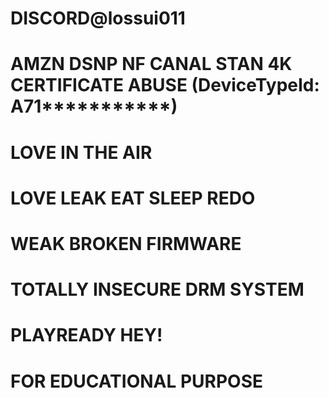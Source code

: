 # DISCORD@lossui011
# AMZN DSNP NF CANAL STAN 4K CERTIFICATE ABUSE (DeviceTypeId: A71***********)
# LOVE IN THE AIR
# LOVE LEAK EAT SLEEP REDO
# WEAK BROKEN FIRMWARE
# TOTALLY INSECURE DRM SYSTEM
# PLAYREADY HEY!
# FOR EDUCATIONAL PURPOSE
